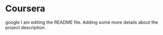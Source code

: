 # Coursera
google
I am editing the README file. Adding some more details about the project description.
